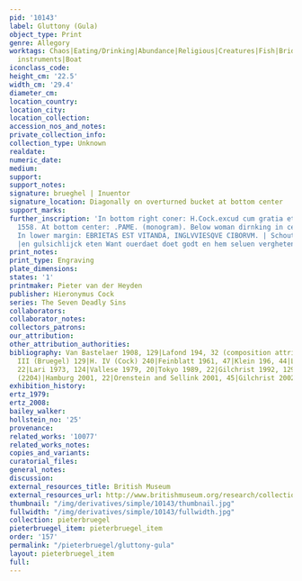 ```yaml
---
pid: '10143'
label: Gluttony (Gula)
object_type: Print
genre: Allegory
worktags: Chaos|Eating/Drinking|Abundance|Religious|Creatures|Fish|Bridge|Windmill|River|Crowd|Musical
  instruments|Boat
iconclass_code:
height_cm: '22.5'
width_cm: '29.4'
diameter_cm:
location_country:
location_city:
location_collection:
accession_nos_and_notes:
private_collection_info:
collection_type: Unknown
realdate:
numeric_date:
medium:
support:
support_notes:
signature: brueghel | Inuentor
signature_location: Diagonally on overturned bucket at bottom center
support_marks:
further_inscription: 'In bottom right coner: H.Cock.excud cum gratia et priuilegio.
  1558. At bottom center: .PAME. (monogram). Below woman dirnking in center: GVLA.
  In lower margin: EBRIETAS EST VITANDA, INGLVVIESQVE CIBORVM. | Schout dronckenschap
  |en gulsichlijck eten Want ouerdaet doet godt en hem seluen vergheten.'
print_notes:
print_type: Engraving
plate_dimensions:
states: '1'
printmaker: Pieter van der Heyden
publisher: Hieronymus Cock
series: The Seven Deadly Sins
collaborators:
collaborator_notes:
collectors_patrons:
our_attribution:
other_attribution_authorities:
bibliography: Van Bastelaer 1908, 129|Lafond 194, 32 (composition attributed to Bosch)|H.
  III (Bruegel) 129|H. IV (Cock) 240|Feinblatt 1961, 47|Klein 196, 44|Lebeer 1969,
  22|Lari 1973, 124|Vallese 1979, 20|Tokyo 1989, 22|Gilchrist 1992, 129|GdZ, VI, 11.5
  (2204)|Hamburg 2001, 22|Orenstein and Sellink 2001, 45|Gilchrist 2002, 32
exhibition_history:
ertz_1979:
ertz_2008:
bailey_walker:
hollstein_no: '25'
provenance:
related_works: '10077'
related_works_notes:
copies_and_variants:
curatorial_files:
general_notes:
discussion:
external_resources_title: British Museum
external_resources_url: http://www.britishmuseum.org/research/collection_online/collection_object_details.aspx
thumbnail: "/img/derivatives/simple/10143/thumbnail.jpg"
fullwidth: "/img/derivatives/simple/10143/fullwidth.jpg"
collection: pieterbruegel
pieterbruegel_item: pieterbruegel_item
order: '157'
permalink: "/pieterbruegel/gluttony-gula"
layout: pieterbruegel_item
full:
---
```

